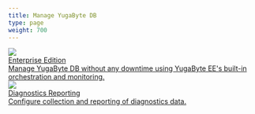 ```yaml
---
title: Manage YugaByte DB
type: page
weight: 700
---
```


<div>
  <a class="section-link icon-offset" href="enterprise-edition/">
    <div class="icon">
      <img src="/images/section_icons/manage/enterprise.png" aria-hidden="true" />
    </div>
    <div class="text">
       Enterprise Edition
       <div class="caption">Manage YugaByte DB without any downtime using YugaByte EE's built-in orchestration and monitoring.</div>
    </div>
  </a>
  <a class="section-link icon-offset" href="/manage/diagnostics-reporting/">
    <div class="icon">
      <img src="/images/section_icons/manage/diagnostics.png" aria-hidden="true" />
    </div>
    <div class="text">
      Diagnostics Reporting
      <div class="caption">Configure collection and reporting of diagnostics data.</div>
    </div>
  </a>
</div>
